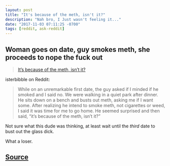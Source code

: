 ```yaml
---
layout: post
title: "It's because of the meth, isn't it?"
description: "Nah bro, I Just wasn't feeling it..."
date: "2017-11-03 07:11:25 -0700"
tags: [reddit, ask-reddit]
---
```


## Woman goes on date, guy smokes meth, she proceeds to nope the fuck out

<blockquote class="imgur-embed-pub" lang="en" data-id="a/5tqKD"><a href="//imgur.com/5tqKD">It’s because of the meth, isn’t it?</a></blockquote><script async src="//s.imgur.com/min/embed.js" charset="utf-8"></script>

isterbibble on Reddit:

>While on an unremarkable first date, the guy asked if I minded if he smoked and I said no. We were walking in a quiet park after dinner. He sits down on a bench and busts out meth, asking me if I want some. After realizing he intend to smoke meth, not cigarettes or weed, I said it was time for me to go home. He seemed surprised and then said, “it’s because of the meth, isn’t it?”

Not sure what this dude was thinking, at least wait until the *third* date to bust out the glass dick.

What a loser.

## [Source](https://www.reddit.com/r/AskReddit/comments/7a3tfn/what_is_the_creepiest_nsfw_thing_you_have/?utm_content=title&utm_medium=front&utm_source=reddit&utm_name=AskReddit)
